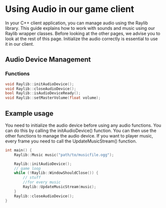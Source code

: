 # Using Audio in our game client

In your C++ client application, you can manage audio using the Raylib library. This guide explains how to work with sounds and music using our Raylib wrapper classes. Before looking at the other pages, we advise you to look at the rest of this page. Initialize the audio correctly is essential to use it in our client.

## Audio Device Management

### Functions

```cpp
void Raylib::initAudioDevice();
void Raylib::closeAudioDevice();
bool Raylib::isAudioDeviceReady();
void Raylib::setMasterVolume(float volume);
```

## Example usage

You need to initialize the audio device before using any audio functions. You can do this by calling the initAudioDevice() function. You can then use the other functions to manage the audio device. If you want to player music, every frame you need to call the UpdateMusicStream() function.

```cpp
int main() {
    Raylib::Music music("path/to/musicfile.ogg");

    Raylib::initAudioDevice();
    // game loop
    while (!Raylib::WindowShouldClose()) {
        // stuff
        //for every music
        Raylib::UpdateMusicStream(music);
    }
    Raylib::closeAudioDevice();
}
```
